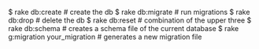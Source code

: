 $ rake db:create # create the db
$ rake db:migrate # run migrations
$ rake db:drop # delete the db
$ rake db:reset # combination of the upper three
$ rake db:schema # creates a schema file of the current database
$ rake g:migration your_migration # generates a new migration file
